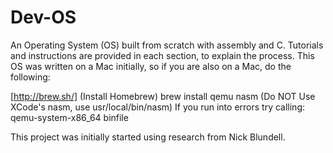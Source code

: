 # Dev-OS
An Operating System (OS) built from scratch with assembly and C. Tutorials and instructions are provided in each section, to explain the process.
This OS was written on a Mac initially, so if you are also on a Mac, do the following:

[http://brew.sh/] (Install Homebrew)
brew install qemu nasm (Do NOT Use XCode's nasm, use usr/local/bin/nasm)
If you run into errors try calling: qemu-system-x86_64 binfile

This project was initially started using research from Nick Blundell.